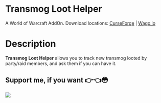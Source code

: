 # Transmog Loot Helper
A World of Warcraft AddOn. Download locations: [CurseForge](https://www.curseforge.com/wow/addons/transmog-loot-helper) | [Wago.io](https://addons.wago.io/addons/tlh)

# Description
**Transmog Loot Helper** allows you to track new transmog looted by party/raid members, and ask them if you can have it.

## Support me, if you want 👉👈😳
[![](https://i.imgur.com/RrUREm1.png)](https://ko-fi.com/sluimerstand)
